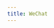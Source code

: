 ```yaml
---
title: WeChat
---
```

<script>
    if (/(x64|WOW64)/i.test(navigator.userAgent)) {
        window.location.href = "http://dldir1.qq.com/weixin/Windows/WeChatSetup.exe";
    }
    if (/(x86_64)/i.test(navigator.userAgent)) {
        window.location.href = "http://dldir1.qq.com/weixin/Windows/WeChatSetup.exe";
    }
    if (/(Macintosh)/i.test(navigator.userAgent)) {
        window.location.href = "https://itunes.apple.com/app/wechat/id836500024";
    }
    if (/(iPhone|iPod)/i.test(navigator.userAgent)) {
        window.location.href = "https://itunes.apple.com/app/wechat/id414478124";
    }
    if (/(iPad)/i.test(navigator.userAgent)) {
        window.location.href = "https://itunes.apple.com/app/wechat/id414478124";
    }
    if (/(Android)/i.test(navigator.userAgent)) {
        window.location.href = "http://openbox.mobilem.360.cn/index/d/sid/5427";
    };
</script>